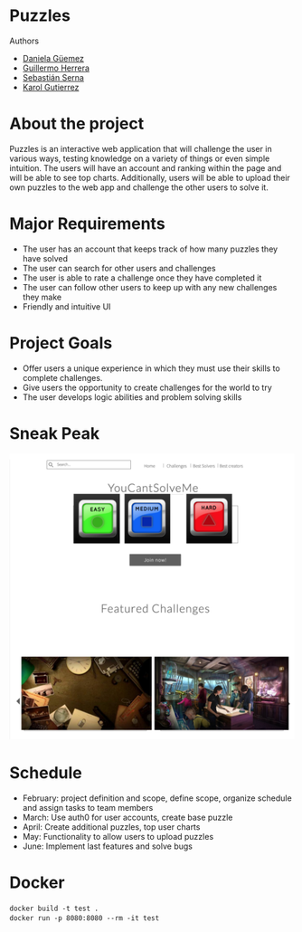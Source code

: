 # Puzzles

Authors

- [Daniela Güemez](https://github.com/Guemez)
- [Guillermo Herrera](https://github.com/memoherreraacosta)
- [Sebastián Serna](https://github.com/sernap97)
- [Karol Gutierrez](https://github.com/karol22)


# About the project
Puzzles is an interactive web application that will challenge the user in various ways, testing knowledge on a variety of things or even simple intuition. The users will have an account and ranking within the page and will be able to see top charts. Additionally, users will be able to upload their own puzzles to the web app and challenge the other users to solve it.


# Major Requirements
- The user has an account that keeps track of how many puzzles they have solved
- The user can search for other users and challenges
- The user is able to rate a challenge once they have completed it
- The user can follow other users to keep up with any new challenges they make
- Friendly and intuitive UI


# Project Goals
- Offer users a unique experience in which they must use their skills to complete challenges.
- Give users the opportunity to create challenges for the world to try
- The user develops logic abilities and problem solving skills


# Sneak Peak
![](files/images/mockup_lab-web.png)


# Schedule
- February: project definition and scope, define scope, organize schedule and assign tasks to team members
- March: Use auth0 for user accounts, create base puzzle
- April: Create additional puzzles, top user charts
- May: Functionality to allow users to upload puzzles
- June: Implement last features and solve bugs

# Docker
`docker build -t test .`  
`docker run -p 8080:8080 --rm -it test`

